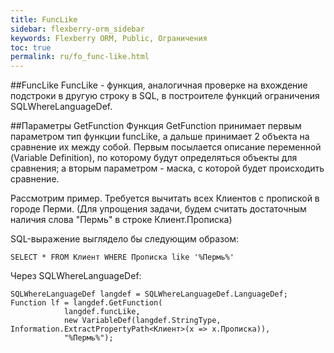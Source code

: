 ```yaml
---
title: FuncLike
sidebar: flexberry-orm_sidebar
keywords: Flexberry ORM, Public, Ограничения
toc: true
permalink: ru/fo_func-like.html
---
```

##FuncLike
FuncLike - функция, аналогичная проверке на вхождение подстроки в другую строку в SQL, в построителе функций ограничения SQLWhereLanguageDef.

##Параметры GetFunction
Функция GetFunction принимает первым параметром тип функции funcLike, а дальше принимает 2 объекта на сравнение их между собой. Первым посылается описание переменной (Variable Definition), по которому будут определяться объекты для сравнения; а вторым параметром - маска, с которой будет происходить сравнение.

Рассмотрим пример. Требуется вычитать всех Клиентов с пропиской в городе Перми. (Для упрощения задачи, будем считать достаточным наличия слова "Пермь" в строке Клиент.Прописка)

SQL-выражение выглядело бы следующим образом:

```
SELECT * FROM Клиент WHERE Прописка like '%Пермь%'
```

Через SQLWhereLanguageDef:

```
SQLWhereLanguageDef langdef = SQLWhereLanguageDef.LanguageDef;
Function lf = langdef.GetFunction(
            langdef.funcLike,
            new VariableDef(langdef.StringType, Information.ExtractPropertyPath<Клиент>(x => x.Прописка)),
            "%Пермь%");
```


